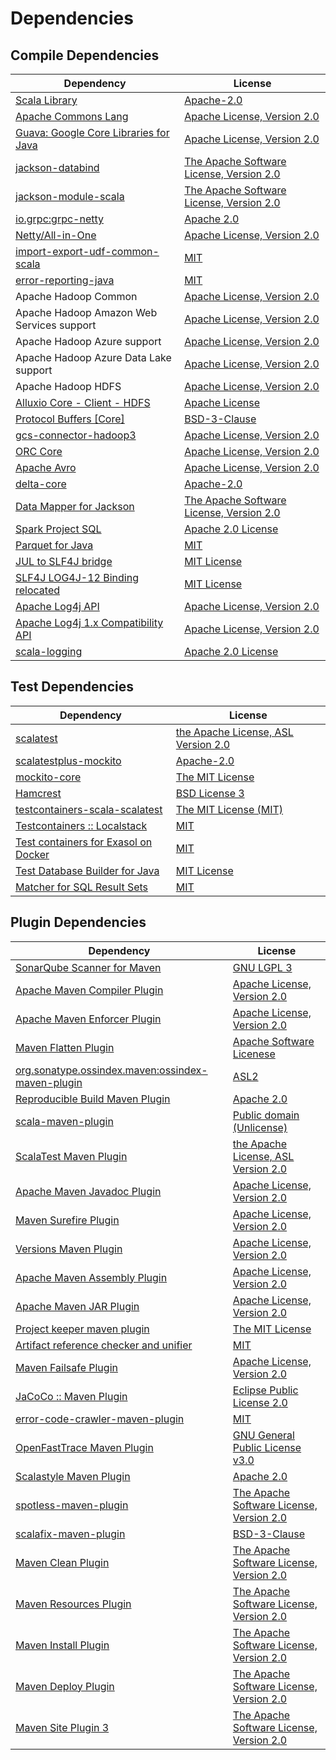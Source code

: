 <!-- @formatter:off -->
# Dependencies

## Compile Dependencies

| Dependency                                 | License                                       |
| ------------------------------------------ | --------------------------------------------- |
| [Scala Library][0]                         | [Apache-2.0][1]                               |
| [Apache Commons Lang][2]                   | [Apache License, Version 2.0][3]              |
| [Guava: Google Core Libraries for Java][4] | [Apache License, Version 2.0][5]              |
| [jackson-databind][6]                      | [The Apache Software License, Version 2.0][5] |
| [jackson-module-scala][8]                  | [The Apache Software License, Version 2.0][3] |
| [io.grpc:grpc-netty][10]                   | [Apache 2.0][11]                              |
| [Netty/All-in-One][12]                     | [Apache License, Version 2.0][1]              |
| [import-export-udf-common-scala][14]       | [MIT][15]                                     |
| [error-reporting-java][16]                 | [MIT][15]                                     |
| Apache Hadoop Common                       | [Apache License, Version 2.0][3]              |
| Apache Hadoop Amazon Web Services support  | [Apache License, Version 2.0][3]              |
| Apache Hadoop Azure support                | [Apache License, Version 2.0][3]              |
| Apache Hadoop Azure Data Lake support      | [Apache License, Version 2.0][3]              |
| Apache Hadoop HDFS                         | [Apache License, Version 2.0][3]              |
| [Alluxio Core - Client - HDFS][23]         | [Apache License][24]                          |
| [Protocol Buffers [Core]][25]              | [BSD-3-Clause][26]                            |
| [gcs-connector-hadoop3][27]                | [Apache License, Version 2.0][5]              |
| [ORC Core][29]                             | [Apache License, Version 2.0][3]              |
| [Apache Avro][31]                          | [Apache License, Version 2.0][3]              |
| [delta-core][33]                           | [Apache-2.0][34]                              |
| [Data Mapper for Jackson][35]              | [The Apache Software License, Version 2.0][5] |
| [Spark Project SQL][37]                    | [Apache 2.0 License][38]                      |
| [Parquet for Java][39]                     | [MIT][15]                                     |
| [JUL to SLF4J bridge][41]                  | [MIT License][42]                             |
| [SLF4J LOG4J-12 Binding relocated][41]     | [MIT License][42]                             |
| [Apache Log4j API][45]                     | [Apache License, Version 2.0][3]              |
| [Apache Log4j 1.x Compatibility API][47]   | [Apache License, Version 2.0][3]              |
| [scala-logging][49]                        | [Apache 2.0 License][38]                      |

## Test Dependencies

| Dependency                                 | License                                   |
| ------------------------------------------ | ----------------------------------------- |
| [scalatest][51]                            | [the Apache License, ASL Version 2.0][34] |
| [scalatestplus-mockito][53]                | [Apache-2.0][34]                          |
| [mockito-core][55]                         | [The MIT License][56]                     |
| [Hamcrest][57]                             | [BSD License 3][58]                       |
| [testcontainers-scala-scalatest][59]       | [The MIT License (MIT)][15]               |
| [Testcontainers :: Localstack][61]         | [MIT][62]                                 |
| [Test containers for Exasol on Docker][63] | [MIT][15]                                 |
| [Test Database Builder for Java][65]       | [MIT License][66]                         |
| [Matcher for SQL Result Sets][67]          | [MIT][15]                                 |

## Plugin Dependencies

| Dependency                                              | License                                       |
| ------------------------------------------------------- | --------------------------------------------- |
| [SonarQube Scanner for Maven][69]                       | [GNU LGPL 3][70]                              |
| [Apache Maven Compiler Plugin][71]                      | [Apache License, Version 2.0][3]              |
| [Apache Maven Enforcer Plugin][73]                      | [Apache License, Version 2.0][3]              |
| [Maven Flatten Plugin][75]                              | [Apache Software Licenese][5]                 |
| [org.sonatype.ossindex.maven:ossindex-maven-plugin][77] | [ASL2][5]                                     |
| [Reproducible Build Maven Plugin][79]                   | [Apache 2.0][5]                               |
| [scala-maven-plugin][81]                                | [Public domain (Unlicense)][82]               |
| [ScalaTest Maven Plugin][83]                            | [the Apache License, ASL Version 2.0][34]     |
| [Apache Maven Javadoc Plugin][85]                       | [Apache License, Version 2.0][3]              |
| [Maven Surefire Plugin][87]                             | [Apache License, Version 2.0][3]              |
| [Versions Maven Plugin][89]                             | [Apache License, Version 2.0][3]              |
| [Apache Maven Assembly Plugin][91]                      | [Apache License, Version 2.0][3]              |
| [Apache Maven JAR Plugin][93]                           | [Apache License, Version 2.0][3]              |
| [Project keeper maven plugin][95]                       | [The MIT License][96]                         |
| [Artifact reference checker and unifier][97]            | [MIT][15]                                     |
| [Maven Failsafe Plugin][99]                             | [Apache License, Version 2.0][3]              |
| [JaCoCo :: Maven Plugin][101]                           | [Eclipse Public License 2.0][102]             |
| [error-code-crawler-maven-plugin][103]                  | [MIT][15]                                     |
| [OpenFastTrace Maven Plugin][105]                       | [GNU General Public License v3.0][106]        |
| [Scalastyle Maven Plugin][107]                          | [Apache 2.0][38]                              |
| [spotless-maven-plugin][109]                            | [The Apache Software License, Version 2.0][3] |
| [scalafix-maven-plugin][111]                            | [BSD-3-Clause][26]                            |
| [Maven Clean Plugin][113]                               | [The Apache Software License, Version 2.0][5] |
| [Maven Resources Plugin][115]                           | [The Apache Software License, Version 2.0][5] |
| [Maven Install Plugin][117]                             | [The Apache Software License, Version 2.0][5] |
| [Maven Deploy Plugin][119]                              | [The Apache Software License, Version 2.0][5] |
| [Maven Site Plugin 3][121]                              | [The Apache Software License, Version 2.0][5] |

[53]: https://github.com/scalatest/scalatestplus-mockito
[16]: https://github.com/exasol/error-reporting-java
[8]: http://wiki.fasterxml.com/JacksonModuleScala
[39]: https://github.com/exasol/parquet-io-java
[5]: http://www.apache.org/licenses/LICENSE-2.0.txt
[107]: http://www.scalastyle.org
[87]: https://maven.apache.org/surefire/maven-surefire-plugin/
[109]: https://github.com/diffplug/spotless
[113]: http://maven.apache.org/plugins/maven-clean-plugin/
[12]: https://netty.io/netty-all/
[14]: https://github.com/exasol/import-export-udf-common-scala
[15]: https://opensource.org/licenses/MIT
[55]: https://github.com/mockito/mockito
[27]: https://github.com/GoogleCloudPlatform/BigData-interop/gcs-connector/
[11]: https://opensource.org/licenses/Apache-2.0
[33]: https://delta.io/
[89]: http://www.mojohaus.org/versions-maven-plugin/
[95]: https://github.com/exasol/project-keeper/
[58]: http://opensource.org/licenses/BSD-3-Clause
[71]: https://maven.apache.org/plugins/maven-compiler-plugin/
[66]: https://github.com/exasol/test-db-builder-java/blob/main/LICENSE
[105]: https://github.com/itsallcode/openfasttrace-maven-plugin
[102]: https://www.eclipse.org/legal/epl-2.0/
[6]: http://github.com/FasterXML/jackson
[70]: http://www.gnu.org/licenses/lgpl.txt
[82]: http://unlicense.org/
[1]: https://www.apache.org/licenses/LICENSE-2.0
[101]: https://www.jacoco.org/jacoco/trunk/doc/maven.html
[56]: https://github.com/mockito/mockito/blob/main/LICENSE
[67]: https://github.com/exasol/hamcrest-resultset-matcher
[79]: http://zlika.github.io/reproducible-build-maven-plugin
[42]: http://www.opensource.org/licenses/mit-license.php
[26]: https://opensource.org/licenses/BSD-3-Clause
[69]: http://sonarsource.github.io/sonar-scanner-maven/
[23]: https://www.alluxio.io/alluxio-core/alluxio-core-client/alluxio-core-client-hdfs/
[24]: https://github.com/alluxio/alluxio/blob/master/LICENSE
[31]: https://avro.apache.org
[35]: http://jackson.codehaus.org
[75]: https://www.mojohaus.org/flatten-maven-plugin/flatten-maven-plugin
[49]: https://github.com/lightbend/scala-logging
[10]: https://github.com/grpc/grpc-java
[29]: https://orc.apache.org/orc-core
[57]: http://hamcrest.org/JavaHamcrest/
[41]: http://www.slf4j.org
[115]: http://maven.apache.org/plugins/maven-resources-plugin/
[97]: https://github.com/exasol/artifact-reference-checker-maven-plugin
[111]: https://github.com/evis/scalafix-maven-plugin
[93]: https://maven.apache.org/plugins/maven-jar-plugin/
[34]: http://www.apache.org/licenses/LICENSE-2.0
[59]: https://github.com/testcontainers/testcontainers-scala
[65]: https://github.com/exasol/test-db-builder-java/
[4]: https://github.com/google/guava
[38]: http://www.apache.org/licenses/LICENSE-2.0.html
[51]: http://www.scalatest.org
[45]: https://logging.apache.org/log4j/2.x/log4j-api/
[99]: https://maven.apache.org/surefire/maven-failsafe-plugin/
[47]: https://logging.apache.org/log4j/2.x/log4j-1.2-api/
[2]: https://commons.apache.org/proper/commons-lang/
[62]: http://opensource.org/licenses/MIT
[0]: https://www.scala-lang.org/
[63]: https://github.com/exasol/exasol-testcontainers
[96]: https://github.com/exasol/project-keeper/blob/main/LICENSE
[106]: https://www.gnu.org/licenses/gpl-3.0.html
[3]: https://www.apache.org/licenses/LICENSE-2.0.txt
[83]: http://nexus.sonatype.org/oss-repository-hosting.html/scalatest-maven-plugin
[73]: https://maven.apache.org/enforcer/maven-enforcer-plugin/
[117]: http://maven.apache.org/plugins/maven-install-plugin/
[77]: https://sonatype.github.io/ossindex-maven/maven-plugin/
[61]: https://testcontainers.org
[81]: http://github.com/davidB/scala-maven-plugin
[37]: http://spark.apache.org/
[119]: http://maven.apache.org/plugins/maven-deploy-plugin/
[121]: http://maven.apache.org/plugins/maven-site-plugin/
[25]: https://developers.google.com/protocol-buffers/protobuf-java/
[85]: https://maven.apache.org/plugins/maven-javadoc-plugin/
[103]: https://github.com/exasol/error-code-crawler-maven-plugin
[91]: https://maven.apache.org/plugins/maven-assembly-plugin/

